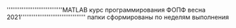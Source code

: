 ''''''''''''''''''''''''''''''MATLAB курс программирования ФОПФ весна 2021'''''''''''''''''''''''''''''''''''
папки сформированы по неделям выполнения
